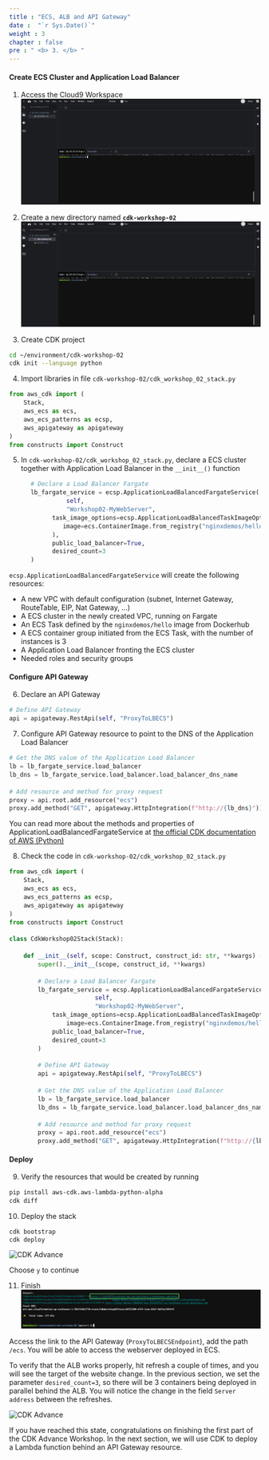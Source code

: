 ```yaml
---
title : "ECS, ALB and API Gateway"
date :  "`r Sys.Date()`" 
weight : 3
chapter : false
pre : " <b> 3. </b> "
---
```

 
#### Create ECS Cluster and Application Load Balancer

1. Access the Cloud9 Workspace
![alt text](image-1.png)

2. Create a new directory named **```cdk-workshop-02```**
![alt text](image-2.png)

3. Create CDK project
```bash
cd ~/environment/cdk-workshop-02
cdk init --language python
```

4. Import libraries in file `cdk-workshop-02/cdk_workshop_02_stack.py`
```python
from aws_cdk import (
    Stack,
    aws_ecs as ecs,
    aws_ecs_patterns as ecsp,
    aws_apigateway as apigateway
)
from constructs import Construct
```

5. In `cdk-workshop-02/cdk_workshop_02_stack.py`, declare a ECS cluster together with Application Load Balancer in the `__init__()` function
```python
      # Declare a Load Balancer Fargate 
      lb_fargate_service = ecsp.ApplicationLoadBalancedFargateService(
				self, 
				"Workshop02-MyWebServer",
            task_image_options=ecsp.ApplicationLoadBalancedTaskImageOptions(
               image=ecs.ContainerImage.from_registry("nginxdemos/hello")
            ),
            public_load_balancer=True,
            desired_count=3
      )
```

`ecsp.ApplicationLoadBalancedFargateService` will create the following resources:

- A new VPC with default configuration (subnet, Internet Gateway, RouteTable, EIP, Nat Gateway, …)
- A ECS cluster in the newly created VPC, running on Fargate
- An ECS Task defined by the `nginxdemos/hello` image from Dockerhub
- A ECS container group initiated from the ECS Task, with the number of instances is 3
- A Application Load Balancer fronting the ECS cluster
- Needed roles and security groups

#### Configure API Gateway

6. Declare an API Gateway
```python
# Define API Gateway
api = apigateway.RestApi(self, "ProxyToLBECS")
```

7. Configure API Gateway resource to point to the DNS of the Application Load Balancer
```python
# Get the DNS value of the Application Load Balancer 
lb = lb_fargate_service.load_balancer
lb_dns = lb_fargate_service.load_balancer.load_balancer_dns_name

# Add resource and method for proxy request
proxy = api.root.add_resource("ecs")
proxy.add_method("GET", apigateway.HttpIntegration(f"http://{lb_dns}"))
```

You can read more about the methods and properties of ApplicationLoadBalancedFargateService at [the official CDK documentation of AWS (Python)](https://docs.aws.amazon.com/cdk/api/v2/python/aws_cdk.aws_ecs_patterns/ApplicationLoadBalancedFargateService.html)

8. Check the code in `cdk-workshop-02/cdk_workshop_02_stack.py`
```python
from aws_cdk import (
    Stack,
    aws_ecs as ecs,
    aws_ecs_patterns as ecsp,
    aws_apigateway as apigateway
)
from constructs import Construct

class CdkWorkshop02Stack(Stack):

    def __init__(self, scope: Construct, construct_id: str, **kwargs) -> None:
        super().__init__(scope, construct_id, **kwargs)
        
        # Declare a Load Balancer Fargate 
        lb_fargate_service = ecsp.ApplicationLoadBalancedFargateService(
						self, 
						"Workshop02-MyWebServer",
            task_image_options=ecsp.ApplicationLoadBalancedTaskImageOptions(
                image=ecs.ContainerImage.from_registry("nginxdemos/hello")),
            public_load_balancer=True,
            desired_count=3
        )
        
        # Define API Gateway
        api = apigateway.RestApi(self, "ProxyToLBECS")
        
        # Get the DNS value of the Application Load Balancer 
        lb = lb_fargate_service.load_balancer
        lb_dns = lb_fargate_service.load_balancer.load_balancer_dns_name
        
        # Add resource and method for proxy request
        proxy = api.root.add_resource("ecs")
        proxy.add_method("GET", apigateway.HttpIntegration(f"http://{lb_dns}"))
```

#### Deploy

9. Verify the resources that would be created by running
```bash
pip install aws-cdk.aws-lambda-python-alpha
cdk diff
```

10. Deploy the stack
```
cdk bootstrap
cdk deploy
```

![CDK Advance](/images/3-apigatewayandecs/deploy-stack.png?featherlight=false&width=90pc)

Choose `y` to continue

11. Finish
![alt text](<Blank diagram - Page 2 (2)-1.png>)

Access the link to the API Gateway (`ProxyToLBECSEndpoint`), add the path `/ecs`. You will be able to access the webserver deployed in ECS.

To verify that the ALB works properly, hit refresh a couple of times, and you will see the target of the website change. In the previous section, we set the parameter `desired_count=3`, so there will be 3 containers being deployed in parallel behind the ALB. You will notice the change in the field `Server address` between the refreshes.

![CDK Advance](/images/3-apigatewayandecs/nginx-result.png?featherlight=false&width=90pc)

If you have reached this state, congratulations on finishing the first part of the CDK Advance Workshop. In the next section, we will use CDK to deploy a Lambda function behind an API Gateway resource.